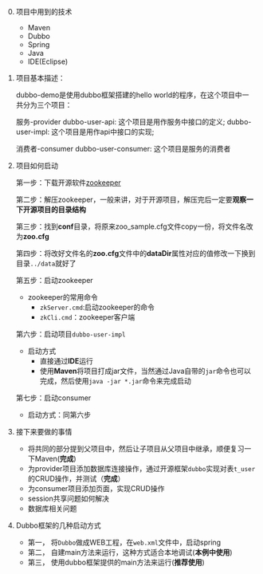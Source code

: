 0. 项目中用到的技术
    
    - Maven
    - Dubbo
    - Spring
    - Java
    - IDE(Eclipse)

1. 项目基本描述：

    dubbo-demo是使用dubbo框架搭建的hello world的程序，在这个项目中一共分为三个项目：

    服务-provider
    dubbo-user-api: 这个项目是用作服务中接口的定义;
    dubbo-user-impl: 这个项目是用作api中接口的实现;
    
    消费者-consumer
    dubbo-user-consumer: 这个项目是服务的消费者

2. 项目如何启动

    第一步：下载开源软件[zookeeper](http://zookeeper.apache.org/)
    
    第二步：解压zookeeper，一般来讲，对于开源项目，解压完后一定要**观察一下开源项目的目录结构**
    
    第三步：找到**conf**目录，将原来zoo_sample.cfg文件copy一份，将文件名改为**zoo.cfg**
    
    第四步：将改好文件名的**zoo.cfg**文件中的**dataDir**属性对应的值修改一下换到目录`../data`就好了
    
    第五步：启动zookeeper
    
    - zookeeper的常用命令
        - `zkServer.cmd`:启动zookeeper的命令
        - `zkCli.cmd`：zookeeper客户端
      
    第六步：启动项目`dubbo-user-impl`
    
    - 启动方式
        - 直接通过**IDE**运行
        - 使用**Maven**将项目打成jar文件，当然通过Java自带的`jar`命令也可以完成，然后使用`java -jar *.jar`命令来完成启动
        
    第七步：启动consumer
    
    - 启动方式：同第六步
    
3. 接下来要做的事情

    - 将共同的部分提到父项目中，然后让子项目从父项目中继承，顺便复习一下Maven(**完成**)
    - 为provider项目添加数据库连接操作，通过开源框架`dubbo`实现对表`t_user`的CRUD操作，并测试（**完成**）
    - 为consumer项目添加页面，实现CRUD操作
    - session共享问题如何解决
    - 数据库相关问题
    
4. Dubbo框架的几种启动方式
    - 第一， 将`Dubbo`做成WEB工程，在`web.xml`文件中，启动spring
    - 第二， 自建main方法来运行，这种方式适合本地调试(**本例中使用**)
    - 第三， 使用dubbo框架提供的main方法来运行(**推荐使用**)
